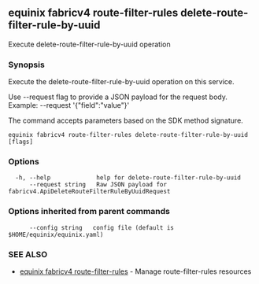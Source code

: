 ## equinix fabricv4 route-filter-rules delete-route-filter-rule-by-uuid

Execute delete-route-filter-rule-by-uuid operation

### Synopsis

Execute the delete-route-filter-rule-by-uuid operation on this service.

Use --request flag to provide a JSON payload for the request body.
Example: --request '{"field":"value"}'

The command accepts parameters based on the SDK method signature.

```
equinix fabricv4 route-filter-rules delete-route-filter-rule-by-uuid [flags]
```

### Options

```
  -h, --help             help for delete-route-filter-rule-by-uuid
      --request string   Raw JSON payload for fabricv4.ApiDeleteRouteFilterRuleByUuidRequest
```

### Options inherited from parent commands

```
      --config string   config file (default is $HOME/equinix/equinix.yaml)
```

### SEE ALSO

* [equinix fabricv4 route-filter-rules](equinix_fabricv4_route-filter-rules.md)	 - Manage route-filter-rules resources


